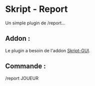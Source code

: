 <h1>Skript - Report</h1>
Un simple plugin de /report...
<h2>Addon :</h2>
Le plugin a besoin de l'addon <a href="https://forums.skunity.com/resources/skript-gui.1544/">Skript-GUI</a>.
<h2>Commande :</h2>

/report JOUEUR
